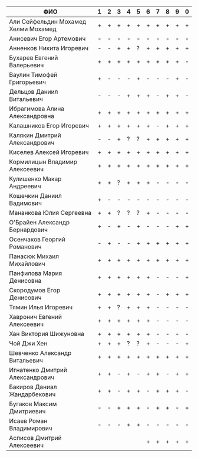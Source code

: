 |                ФИО                  | 1 | 2 | 3 | 4 | 5 | 6 | 7 | 8 | 9 | 0 |
|-------------------------------------|---|---|---|---|---|---|---|---|---|---|
|Али Сейфельдин Мохамед Хелми Мохамед | + | + | + | + | + | + | + | + | + | + |
|Анисевич Егор Артемович              | - | - | - | - | - | - | - | - | - | - |
|Анненков Никита Игоревич             | - | - | + | + | ? | + | + | + | + | + |
|Бухарев Евгений Валерьевич           | + | + | + | + | + | + | + | + | + | - |
|Ваулин Тимофей Григорьевич           | + | - | - | - | + | - | - | - | + | - |
|Дельцов Даниил Витальевич            | - | - | - | + | + | + | - | + | + | - |
|Ибрагимова Алина Александровна       | + | + | + | + | + | + | + | + | + | + |
|Калашников Егор Игоревич             | + | + | + | + | + | + | - | + | + | + |
|Калякин Дмитрий Александрович        | - | - | + | ? | ? | + | + | + | + | + |
|Киселев Алексей Игоревич             | + | + | + | + | + | + | + | + | + | + |
|Кормилицын Владимир Алексеевич       | + | + | + | + | + | + | + | + | + | + |
|Кулишенко Макар Андреевич            | + | + | ? | + | + | + | - | - | - | - |
|Кошечкин Даниил Вадимович            | + | - | - | - | - | - | - | - | - | - |
|Мананкова Юлия Сергеевна             | + | + | ? | ? | ? | + | - | - | - | - |
|О'Брайен Александр Бернардович       | + | - | + | - | + | - | - | - | + | + |
|Осенчаков Георгий Романович          | - | + | - | - | + | + | + | + | + | + |
|Панасюк Михаил Михайлович            | + | + | + | + | + | + | + | + | + | + |
|Панфилова Мария Денисовна            | + | + | + | + | + | + | - | - | - | + |
|Скородумов Егор Денисович            | + | + | + | + | + | + | - | + | + | + |
|Тямин Илья Игоревич                  | + | + | ? | + | + | + | - | - | - | - |
|Хавронич Евгений Алексеевич          | + | + | + | + | + | + | - | - | - | - |
|Хан Виктория Шижуновна               | + | + | + | + | + | + | - | - | - | - |
|Чой Джи Хен                          | + | + | + | ? | ? | + | - | - | - | + |
|Шевченко Александр Витальевич        | + | + | + | + | + | + | + | + | + | + |
|Игнатенко Дмитрий Александрович      | + | + | - | + | - | + | + | - | + | + |
|Бакиров Даниал Жандарбекович         | + | + | - | + | + | - | + | + | + | - |
|Бугаков Максим Дмитриевич            | - | - | + | + | + | - | + | + | - | + |
|Исаев Роман Владимирович             | - | - | - | + | + | - | - | - | - | - |
|Асписов Дмитрий Алексеевич           |   |   |   |   |   | + | + | + | + | + |